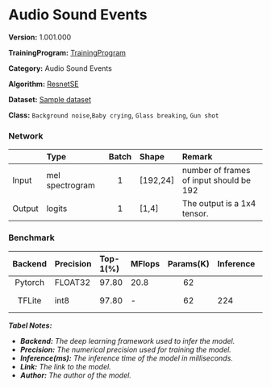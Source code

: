 # Audio Sound Events

**Version:** 1.001.000

**TrainingProgram:** [TrainingProgram](https://github.com/FITI-HCITA/VA8801_Model_Zoo/tree/main/AudioSoundEvents/ResnetSE/TrainingProgram)

**Category:** Audio Sound Events

**Algorithm:** [ResnetSE](https://github.com/yeyupiaoling/AudioClassification-Pytorch)

**Dataset:** [Sample dataset](https://github.com/FITI-HCITA/VA8801_Model_Zoo/tree/main/AudioSoundEvents/ResnetSE/TrainingProgram/dataset)

**Class:** `Background noise`,`Baby crying`, `Glass breaking`, `Gun shot`


### Network
|      | Type            | Batch   | Shape      | Remark                                               |
|:---- |:----------------|:-------:|:-----------|:-----------------------------------------------------|
|Input | mel spectrogram |   1     | [192,24]   | number of frames of input should be 192              |
|Output| logits          |   1     | [1,4]      | The output is a 1x4 tensor.                          |

### Benchmark

| Backend | Precision | Top-1(%) | MFlops | Params(K) | Inference | Download | Author |
|:-------:|:----------|:---------|:-------|:---------:|:----------|:---------|:-------|
| Pytorch |  FLOAT32  |    97.80 |  20.8  |    62     |           | [link](https://github.com/FITI-HCITA/VA8801_Model_Zoo/tree/main/AudioSoundEvents/ResnetSE/TrainingProgram/AudioSoundEvent_1_001_000.pt) | Fitipower |
|  TFLite |  int8     |    97.80 |   -    |    62     |       224  | [link(shuttle version)](https://github.com/FITI-HCITA/VA8801_Model_Zoo/tree/main/AudioSoundEvents/ResnetSE/AudioSoundEvent_1_001_000.tflite) | Fitipower |

***Tabel Notes:***
- ***Backend:** The deep learning framework used to infer the model.*
- ***Precision:** The numerical precision used for training the model.*
- ***Inference(ms):** The inference time of the model in milliseconds.*
- ***Link:** The link to the model.*
- ***Author:** The author of the model.*